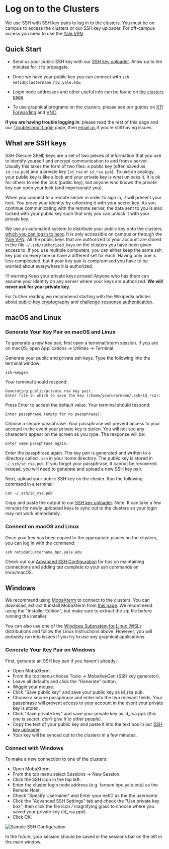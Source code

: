 # Log on to the Clusters

We use SSH with SSH key pairs to log in to the clusters. You must be on campus to access the clusters or our SSH key uploader. For off-campus access you need to use the [Yale VPN](vpn).

## Quick Start

* Send us your public SSH key with our [SSH key uploader](http://gold.hpc.yale.internal/cgi-bin/sshkeys.py). Allow up to ten minutes for it to propagate.

* Once we have your public key you can connect with `ssh netid@clustername.hpc.yale.edu`.

* Login node addresses and other useful info can be found on [the clusters page](/clusters-at-yale/clusters).

* To use graphical programs on the clusters, please see our guides on [X11 Forwarding](x11) and [VNC](vnc).

**If you are having trouble logging in**: please read the rest of this page and our [Troubleshoot Login](/clusters-at-yale/troubleshoot) page, then [email us](mailto:hpc@yale.edu) if you're still having issues.

## What are SSH keys

SSH (Secure Shell) keys are a set of two pieces of information that you use to identify yourself and encrypt communication to and from a server. Usually this takes the form of two files: a public key (often saved as `id_rsa.pub`) and a private key (`id_rsa` or `id_rsa.ppk`). To use an analogy, your public key is like a lock and your private key is what unlocks it. It is ok for others to see the lock (public key), but anyone who knows the private key can open your lock (and impersonate you).

When you connect to a remote server in order to sign in, it will present your lock. You prove your identity by unlocking it with your secret key. As you continue communicating with the remote server, the data sent to you is also locked with your public key such that only you can unlock it with your private key.

We use an automated system to distribute your public key onto the clusters, [which you can log in to here](http://gold.hpc.yale.internal/cgi-bin/sshkeys.py). It is only accessible on campus or through the [Yale VPN](vpn). All the public keys that are authorized to your account are stored in the file `~/.ssh/authorized_keys` on the clusters you have been given access to. If you use multiple computers, you can either keep the same ssh key pair on every one or have a different set for each. Having only one is less complicated, but if your key pair is compromised you have to be worried about everywhere it is authorized.

!!! warning
    Keep your private keys private! Anyone who has them can assume your identity on any server where your keys are authorized. **We will never ask for your private key**.

For further reading we recommend starting with the Wikipedia articles about [public-key cryptography](https://en.wikipedia.org/wiki/Public-key_cryptography) and [challenge-response authentication](https://en.wikipedia.org/wiki/Challenge-response_authentication).

## macOS and Linux

### Generate Your Key Pair on macOS and Linux

To generate a new key pair, first open a terminal/xterm session. If you are on macOS, open Applications -> Utilities -> Terminal.

Generate your public and private ssh keys. Type the following into the terminal window:

```
ssh-keygen
```

Your terminal should respond:

```
Generating public/private rsa key pair.
Enter file in which to save the key (/home/yourusername/.ssh/id_rsa):

```

Press Enter to accept the default value. Your terminal should respond:

```
Enter passphrase (empty for no passphrase):
```

Choose a secure passphrase. Your passphrase will prevent access to your account in the event your private key is stolen. You will not see any characters appear on the screen as you type. The response will be:

```
Enter same passphrase again:
```

Enter the passphrase again. The key pair is generated and written to a directory called `.ssh` in your home directory. The public key is stored in `~/.ssh/id_rsa.pub`. If you forget your passphrase, it cannot be recovered. Instead, you will need to generate and upload a new SSH key pair.

Next, upload your public SSH key on the cluster. Run the following command in a terminal:

```
cat ~/.ssh/id_rsa.pub
```

Copy and paste the output to our [SSH key uploader](http://gold.hpc.yale.internal/cgi-bin/sshkeys.py). Note: It can take a few minutes for newly uploaded keys to sync out to the clusters so your login may not work immediately.

### Connect on macOS and Linux

Once your key has been copied to the appropriate places on the clusters, you can log in with the command:

```
ssh netid@clustername.hpc.yale.edu
```

Check out our [Advanced SSH Configuration](advanced-config) for tips on maintaining connections and adding tab complete to your ssh commands on linux/macOS.

## Windows

We recommend using [MobaXterm](https://mobaxterm.mobatek.net/) to connect to the clusters. You can download, extract & install MobaXterm from [this page](https://mobaxterm.mobatek.net/download-home-edition.html). We recommend using the "Installer Edition", but make sure to extract the zip file before running the installer.

You can also use one of the [Windows Subsystem for Linux (WSL)](https://docs.microsoft.com/en-us/windows/wsl/install-win10) distributions and follow the Linux instructions above. However, you will probably run into issues if you try to use any graphical applications.

### Generate Your Key Pair on Windows

First, generate an SSH key pair if you haven't already:

* Open MobaXterm.
* From the top menu choose Tools -> MobaKeyGen (SSH key generator).
* Leave all defaults and click the "Generate" button.
* Wiggle your mouse.
* Click "Save public key" and save your public key as id_rsa.pub.
* Choose a secure passphrase and enter into the two relevant fields. Your passphrase will prevent access to your account in the event your private key is stolen.
* Click "Save private key" and save your private key as id_rsa.ppk (this one is secret, *don't give it to other people*).
* Copy the text of your public key and paste it into the text box in our [SSH key uploader](http://gold.hpc.yale.internal/cgi-bin/sshkeys.py).
* Your key will be synced out to the clusters in a few minutes.

### Connect with Windows

To make a new connection to one of the clusters:

* Open MobaXterm.
* From the top menu select Sessions -> New Session.
* Click the SSH icon in the top left.
* Enter the cluster login node address (e.g. farnam.hpc.yale.edu) as the Remote Host.
* Check "Specify Username" and Enter your netID as the the username.
* Click the "Advanced SSH Settings" tab and check the "Use private key box", then click the file icon / magnifying glass to choose where you saved your private key (id_rsa.ppk).
* Click OK.

![Sample SSH Configuration](/img/ssh-connection.png)

In the future, your session should be saved in the sessions bar on the left in the main window.